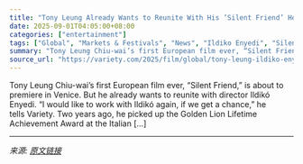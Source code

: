 ```yaml
---
title: "Tony Leung Already Wants to Reunite With His ’Silent Friend’ Helmer But Marvel Sequel Still Up in the Air: ‘I Go With the Flow’ (EXCLUSIVE)"
date: 2025-09-01T04:05:00+08:00
categories: ["entertainment"]
tags: ["Global", "Markets & Festivals", "News", "Ildiko Enyedi", "Silent Friend", "Tony Leung Chiu-wai", "Venice Film Festival"]
summary: "Tony Leung Chiu-wai’s first European film ever, “Silent Friend,” is about to premiere in Venice. But he already wants to reunite with director Ildikó Enyedi. “I would like to work with Ildikó again, i"
source_url: "https://variety.com/2025/film/global/tony-leung-ildiko-enyedi-silent-friend-venice-1236497481/"
---
```


Tony Leung Chiu-wai’s first European film ever, “Silent Friend,” is about to premiere in Venice. But he already wants to reunite with director Ildikó Enyedi. “I would like to work with Ildikó again, if we get a chance,” he tells&#160;Variety. Two years ago, he picked up the Golden Lion Lifetime Achievement Award at the Italian [&#8230;]

---

*来源: [原文链接](https://variety.com/2025/film/global/tony-leung-ildiko-enyedi-silent-friend-venice-1236497481/)*
